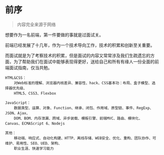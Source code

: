 # 前序

> 内容完全来源于网络

想要作为一名前端，第一件要做的事就是过面试关。

前端已经发展了十几年，作为一个技术导向工作，技术的积累和创新至关重要。

而面试就是为了考察技术的积累，但是面试的内容又常常涉及我们生疏遗忘的方面，为了帮助我们在面试中能够表现得更好，送给自己和所有有缘人一份全面的前端面试指南，仅当共勉。

```text
HTML&CSS：
    对Web标准的理解、浏览器内核差异、兼容性、hack、CSS基本功：布局、盒子模型、选择器优先级、
    HTML5、CSS3、Flexbox

JavaScript：
    数据类型、运算、对象、Function、继承、闭包、作用域、原型链、事件、RegExp、JSON、Ajax、
    DOM、BOM、内存泄漏、跨域、异步装载、模板引擎、前端MVC、路由、模块化、Canvas、ECMAScript 6、Nodejs

其他：
    移动端、响应式、自动化构建、HTTP、离线存储、WEB安全、优化、重构、团队协作、可维护、易用性、SEO、UED、架构、
    职业生涯、快速学习能力
```
